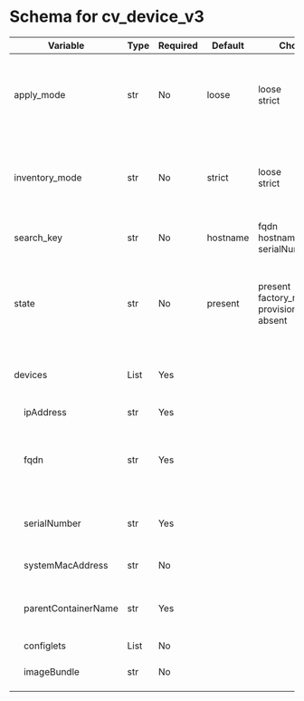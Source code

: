 <!--
  ~ Copyright (c) 2023 Arista Networks, Inc.
  ~ Use of this source code is governed by the Apache License 2.0
  ~ that can be found in the LICENSE file.
  -->

# Schema for cv_device_v3

| Variable | Type | Required | Default | Choices | Description |
| -------- | ---- | -------- | ------- | ------------------ | ----------- |
| apply_mode | str | No | loose | loose<br>strict | Set how configlets are attached/detached on device. If set to strict all configlets not listed in your vars are detached |
| inventory_mode | str | No | strict | loose<br>strict | Define how missing devices are handled. "loose" will ignore missing devices. "strict" will fail on any missing device |
| search_key | str | No | hostname | fqdn<br>hostname<br>serialNumber | Key name to use to look for device in CloudVision |
| state | str| No | present | present<br>factory_reset<br>provisioning_reset<br>absent | Set if Ansible should build, remove devices from provisioning, fully decommission or factory reset devices on CloudVision |
| devices | List | Yes |  |  | List of devices with their container and configlets information |
| &nbsp;&nbsp;&nbsp;&nbsp;ipAddress | str | Yes |  |  | IP address of the device |
| &nbsp;&nbsp;&nbsp;&nbsp;fqdn | str | Yes |  |  | Fully Qualified Domain Name of the device.<br>This field is required along with `parentContainerName` |
| &nbsp;&nbsp;&nbsp;&nbsp;serialNumber | str | Yes |  |  | serial number of the device.<br>This field is required along with `parentContainerName` |
| &nbsp;&nbsp;&nbsp;&nbsp;systemMacAddress | str | No |  |  | MAC address of the device |
| &nbsp;&nbsp;&nbsp;&nbsp;parentContainerName | str | Yes |  |  | Name of the parent container.<br>This field is required along with either `serialNumber` or `fqdn` |
| &nbsp;&nbsp;&nbsp;&nbsp;configlets | List | No |  |  | List of configlets |
| &nbsp;&nbsp;&nbsp;&nbsp;imageBundle | str | No |  |  | Name of the image bundle applied to a container/device |
